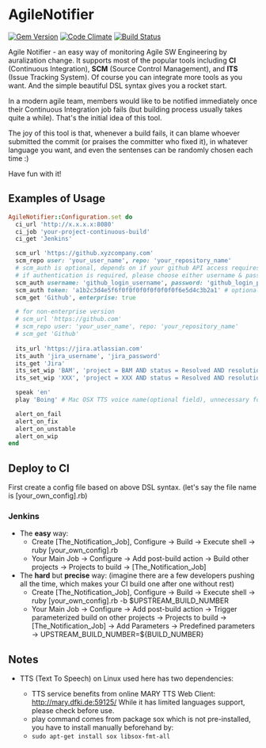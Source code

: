 AgileNotifier
=============

[![Gem Version](https://badge.fury.io/rb/agile_notifier.svg)](http://badge.fury.io/rb/agile_notifier)
[![Code Climate](https://codeclimate.com/github/thyrlian/AgileNotifier/badges/gpa.svg)](https://codeclimate.com/github/thyrlian/AgileNotifier)
[![Build Status](https://travis-ci.org/thyrlian/AgileNotifier.svg?branch=master)](https://travis-ci.org/thyrlian/AgileNotifier)

Agile Notifier - an easy way of monitoring Agile SW Engineering by auralization change.  It supports most of the popular tools including **CI** (Continuous Integration), **SCM** (Source Control Management), and **ITS** (Issue Tracking System).  Of course you can integrate more tools as you want.  And the simple beautiful DSL syntax gives you a rocket start.

In a modern agile team, members would like to be notified immediately once their Continuous Integration job fails (but building process usually takes quite a while).  That's the initial idea of this tool.

The joy of this tool is that, whenever a build fails, it can blame whoever submitted the commit (or praises the committer who fixed it), in whatever language you want, and even the sentenses can be randomly chosen each time :)

Have fun with it!

## Examples of Usage
```ruby
AgileNotifier::Configuration.set do
  ci_url 'http://x.x.x.x:8080'
  ci_job 'your-project-continuous-build'
  ci_get 'Jenkins'

  scm_url 'https://github.xyzcompany.com'
  scm_repo user: 'your_user_name', repo: 'your_repository_name'
  # scm_auth is optional, depends on if your github API access requires authentication
  # if authentication is required, please choose either username & password or OAuth access token (latter one is recommended)
  scm_auth username: 'github_login_username', password: 'github_login_password' # optional
  scm_auth token: 'a1b2c3d4e5f6f0f0f0f0f0f0f0f0f6e5d4c3b2a1' # optional
  scm_get 'Github', enterprise: true

  # for non-enterprise version
  # scm_url 'https://github.com'
  # scm_repo user: 'your_user_name', repo: 'your_repository_name'
  # scm_get 'Github'
  
  its_url 'https://jira.atlassian.com'
  its_auth 'jira_username', 'jira_password'
  its_get 'Jira'
  its_set_wip 'BAM', 'project = BAM AND status = Resolved AND resolution = Unresolved', 3
  its_set_wip 'XXX', 'project = XXX AND status = Resolved AND resolution = Unresolved', 5

  speak 'en'
  play 'Boing' # Mac OSX TTS voice name(optional field), unnecessary for other OS

  alert_on_fail
  alert_on_fix
  alert_on_unstable
  alert_on_wip
end
```

## Deploy to CI
First create a config file based on above DSL syntax.  (let's say the file name is [your_own_config].rb)
### Jenkins
* The **easy** way:
  * Create [The_Notification_Job], Configure -> Build -> Execute shell -> ruby [your_own_config].rb
  * Your Main Job -> Configure -> Add post-build action -> Build other projects -> Projects to build -> [The_Notification_Job]
* The **hard** but **precise** way: (imagine there are a few developers pushing all the time, which makes your CI build one after one without rest)
  * Create [The_Notification_Job], Configure -> Build -> Execute shell -> ruby [your_own_config].rb -b $UPSTREAM_BUILD_NUMBER
  * Your Main Job -> Configure -> Add post-build action -> Trigger parameterized build on other projects -> Projects to build -> [The_Notification_Job] -> Add Parameters -> Predefined parameters -> UPSTREAM_BUILD_NUMBER=${BUILD_NUMBER}

## Notes
* TTS (Text To Speech) on Linux used here has two dependencies:

  * TTS service benefits from online MARY TTS Web Client: http://mary.dfki.de:59125/  While it has limited languages support, please check before use.
  * play command comes from package sox which is not pre-installed, you have to install manually beforehand by:
  * ```sudo apt-get install sox libsox-fmt-all```
